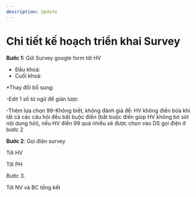 ```yaml
---
description: Update
---
```


# Chi tiết kế hoạch triển khai Survey

**Bước 1:** Gửi Survey google form tới HV

* Đầu khoá:
* Cuối khoá:

\*Thay đổi bổ sung:

-Edit 1 số từ ngữ để giản lược

-Thêm lựa chọn 99-Không biết, không đánh giá để: HV không điền bừa khi tất cả các câu hỏi đều bắt buộc điền \(bắt buộc điền giúp HV không bỏ sót nội dung hỏi\), nếu HV điền 99 quá nhiều sẽ được chọn vào DS gọi điện ở bước 2

**Bước 2**: Gọi điện survey

Tới HV

Tới PH

Bước 3.

Tới NV và BC tổng kết

